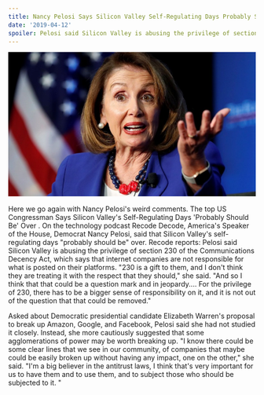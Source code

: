 ```yaml
---
title: Nancy Pelosi Says Silicon Valley Self-Regulating Days Probably Should Be Over 
date: '2019-04-12'
spoiler: Pelosi said Silicon Valley is abusing the privilege of section 230 of the Communications Decency Act, which says that internet companies are not responsible for what is posted on their platforms. 230 is a gift to them, and I don't think they are treating it with the respect that they should
---
```

![Nancy Pelosi](./nancy-pelosi.jpg)

Here we go again with Nancy Pelosi's weird comments.  The top US Congressman Says Silicon Valley's Self-Regulating Days 'Probably Should Be' Over . On the technology podcast Recode Decode, America's Speaker of the House, Democrat Nancy Pelosi, said that Silicon Valley's self-regulating days "probably should be" over. Recode reports: Pelosi said Silicon Valley is abusing the privilege of section 230 of the Communications Decency Act, which says that internet companies are not responsible for what is posted on their platforms. "230 is a gift to them, and I don't think they are treating it with the respect that they should," she said. "And so I think that that could be a question mark and in jeopardy.... For the privilege of 230, there has to be a bigger sense of responsibility on it, and it is not out of the question that that could be removed."

Asked about Democratic presidential candidate Elizabeth Warren's proposal to break up Amazon, Google, and Facebook, Pelosi said she had not studied it closely. Instead, she more cautiously suggested that some agglomerations of power may be worth breaking up. "I know there could be some clear lines that we see in our community, of companies that maybe could be easily broken up without having any impact, one on the other," she said. "I'm a big believer in the antitrust laws, I think that's very important for us to have them and to use them, and to subject those who should be subjected to it. "